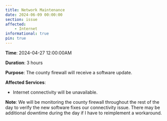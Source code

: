 ```yaml
---
title: Network Maintenance
date: 2024-06-09 00:00:00
section: issue
affected:
    - Internet
informational: true
pin: true
---
```


**Time**: 2024-04-27 12:00:00AM

**Duration**: 3 hours

**Purpose**: The county firewall will receive a software update.

**Affected Services**: 
  - Internet connectivity will be unavailable.

**Note**: We will be monitoring the county firewall throughout the rest of the day to verify the new software fixes our connectivity issue. There may be additional downtime during the day if I have to reimplement a workaround.